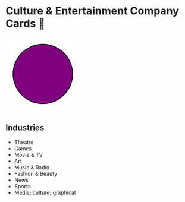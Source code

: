 # Culture & Entertainment Company Cards 🎨

![circle](../../../svg/purple_circle.svg)

## Industries

- Theatre
- Games
- Movie & TV
- Art
- Music & Radio
- Fashion & Beauty
- News
- Sports
- Media; culture; graphical
